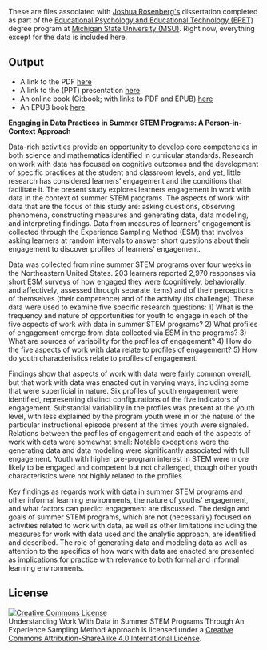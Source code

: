 These are files associated with [Joshua Rosenberg's](https://github.com/jrosen48/dissertation) dissertation completed as part of the [Educational Psychology and Educational Technology (EPET)](http://edutech.educ.msu.edu/programs/doctoral/) degree program at [Michigan State University (MSU)](https://msu.edu/). Right now, everything except for the data is included here. 

## Output

* A link to the PDF [here](https://github.com/jrosen48/dissertation/blob/master/docs/rosenberg-dissertation.pdf)
* A link to the (PPT) presentation [here](https://github.com/jrosen48/dissertation/blob/master/2018-06-22-Rosenberg-Dissertation-Defense-final.pptx)
* An online book (Gitbook; with links to PDF and EPUB) [here](https://bookdown.org/jmichaelrosenberg/docs2)
* An EPUB book [here](https://github.com/jrosen48/dissertation/blob/master/docs/rosenberg-dissertation.epub)

**Engaging in Data Practices in Summer STEM Programs: A Person-in-Context Approach**

Data-rich activities provide an opportunity to develop core competencies in both science and mathematics identified in curricular standards. Research on work with data has focused on cognitive outcomes and the development of specific practices at the student and classroom levels, and yet, little research has considered learners’ engagement and the conditions that facilitate it. The present study explores learners engagement in work with data in the context of summer STEM programs. The aspects of work with data that are the focus of this study are: asking questions, observing phenomena, constructing measures and generating data, data modeling, and interpreting findings. Data from measures of learners' engagement is collected through the Experience Sampling Method (ESM) that involves asking learners at random intervals to answer short questions about their engagement to discover profiles of learners' engagement.

Data was collected from nine summer STEM programs over four weeks in the Northeastern United States. 203 learners reported 2,970 responses via short ESM surveys of how engaged they were (cognitively, behaviorally, and affectively, assessed through separate items) and of their perceptions of themselves (their competence) and of the activity (its challenge).  These data were used to examine five specific research questions: 1) What is the frequency and nature of opportunities for youth to engage in each of the five aspects of work with data in summer STEM programs? 2) What profiles of engagement emerge from data collected via ESM in the programs? 3) What are sources of variability for the profiles of engagement? 4) How do the five aspects of work with data relate to profiles of engagement? 5) How do youth characteristics relate to profiles of engagement.

Findings show that aspects of work with data were fairly common overall, but that work with data was enacted out in varying ways, including some that were superficial in nature. Six profiles of youth engagement were identified, representing distinct configurations of the five indicators of engagement. Substantial variability in the profiles was present at the youth level, with less explained by the program youth were in or the nature of the particular instructional episode present at the times youth were signaled. Relations between the profiles of engagement and each of the aspects of work with data were somewhat small: Notable exceptions were the generating data and data modeling were significantly associated with full engagement. Youth with higher pre-program interest in STEM were more likely to be engaged and competent but not challenged, though other youth characteristics were not highly related to the profiles.

Key findings as regards work with data in summer STEM programs and other informal learning environments, the nature of youths' engagement, and what factors can predict engagement are discussed. The design and goals of summer STEM programs, which are not (necessarily) focused on activities related to work with data, as well as other limitations including the measures for work with data used and the analytic approach, are identified and described. The role of generating data and modeling data as well as attention to the specifics of how work with data are enacted are presented as implications for practice with relevance to both formal and informal learning environments.

## License

<a rel="license" href="http://creativecommons.org/licenses/by-sa/4.0/"><img alt="Creative Commons License" style="border-width:0" src="https://i.creativecommons.org/l/by-sa/4.0/88x31.png" /></a><br /><span xmlns:dct="http://purl.org/dc/terms/" property="dct:title">Understanding Work With Data in Summer STEM Programs Through An Experience Sampling Method Approach</span> is licensed under a <a rel="license" href="http://creativecommons.org/licenses/by-sa/4.0/">Creative Commons Attribution-ShareAlike 4.0 International License</a>.
